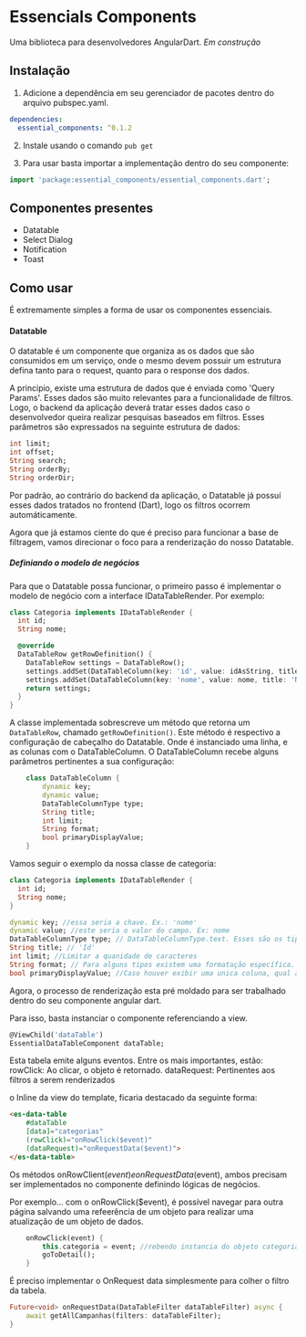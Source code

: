 # Essencials Components
Uma biblioteca para desenvolvedores AngularDart.
<i>Em construção</i>

## Instalação
1. Adicione a dependência em seu gerenciador de pacotes dentro do arquivo pubspec.yaml.
```yaml
dependencies:
  essential_components: ^0.1.2
```
2. Instale usando o comando `pub get`

3. Para usar basta importar a implementação dentro do seu componente:

```dart
import 'package:essential_components/essential_components.dart';
```

## Componentes presentes
- Datatable
- Select Dialog
- Notification
- Toast

## Como usar
É extremamente simples a forma de usar os componentes essenciais.

#### Datatable
O datatable é um componente que organiza as os dados que são consumidos em um serviço, onde o mesmo devem possuir um estrutura defina tanto para o request, quanto para o response dos dados.

A principio, existe uma estrutura de dados que é enviada como 'Query Params'. Esses dados são muito relevantes para a funcionalidade de filtros. Logo, o backend da aplicação deverá tratar esses dados caso o desenvolvedor queira realizar pesquisas baseados em filtros. Esses parâmetros são expressados na seguinte estrutura de dados:

```dart
int limit;
int offset;
String search;
String orderBy;
String orderDir;
```

Por padrão, ao contrário do backend da aplicação, o Datatable já possuí esses dados tratados no frontend (Dart), logo os filtros ocorrem automáticamente.

Agora que já estamos ciente do que é preciso para funcionar a base de filtragem, vamos direcionar o foco para a renderização do nosso Datatable.

##### Definiando o modelo de negócios

Para que o Datatable possa funcionar, o primeiro passo é implementar o modelo de negócio com a interface IDataTableRender. Por exemplo:

```dart
class Categoria implements IDataTableRender {
  int id;
  String nome;

  @override
  DataTableRow getRowDefinition() {
    DataTableRow settings = DataTableRow();
    settings.addSet(DataTableColumn(key: 'id', value: idAsString, title: 'Id'));
    settings.addSet(DataTableColumn(key: 'nome', value: nome, title: 'Nome'));
    return settings;
  }
}
```

A classe implementada sobrescreve um método que retorna um `DataTableRow`, chamado `getRowDefinition()`. Este método é respectivo a configuração de cabeçalho do Datatable. Onde é instanciado uma linha, e as colunas com o DataTableColumn. O DataTableColumn recebe alguns parâmetros pertinentes a sua configuração:
```dart
    class DataTableColumn {
        dynamic key;
        dynamic value;
        DataTableColumnType type;
        String title;
        int limit;
        String format;
        bool primaryDisplayValue;
    }
```
Vamos seguir o exemplo da nossa classe de categoria:

```dart
class Categoria implements IDataTableRender {
  int id;
  String nome;
}
```

```dart
dynamic key; //essa seria a chave. Ex.: 'nome'
dynamic value; //este seria o valor do campo. Ex: nome
DataTableColumnType type; // DataTableColumnType.text. Esses são os tipos presentes no Enum. Eles são: img, text, date, dateTime
String title; // 'Id'
int limit; //Limitar a quanidade de caracteres
String format; // Para alguns tipos existem uma formatação específica.
bool primaryDisplayValue; //Caso houver exibir uma unica coluna, qual a coluna vai ser exibida. Muito usada no select dialog.
```

Agora, o processo de renderização esta pré moldado para ser trabalhado dentro do seu componente angular dart.

Para isso, basta instanciar o componente referenciando a view.
```dart
@ViewChild('dataTable')
EssentialDataTableComponent dataTable;
```

Esta tabela emite alguns eventos. Entre os mais importantes, estão:
rowClick: Ao clicar, o objeto é retornado.
dataRequest: Pertinentes aos filtros a serem renderizados

o Inline da view do template, ficaria destacado da seguinte forma:

```html
<es-data-table
    #dataTable
    [data]="categorias"
    (rowClick)="onRowClick($event)"
    (dataRequest)="onRequestData($event)">
</es-data-table>
```

Os métodos onRowClient($event) e onRequestData($event), ambos precisam ser implementados no componente definindo lógicas de negócios.

Por exemplo... com o onRowClick($event), é possível navegar para outra página salvando uma refeerência de um objeto para realizar uma atualização de um objeto de dados.

```dart
    onRowClick(event) {
        this.categoria = event; //rebendo instancia do objeto categoria
        goToDetail();
    }
```

É preciso implementar o OnRequest data simplesmente para colher o filtro da tabela.
```dart
Future<void> onRequestData(DataTableFilter dataTableFilter) async {
    await getAllCampanhas(filters: dataTableFilter);
}
```

